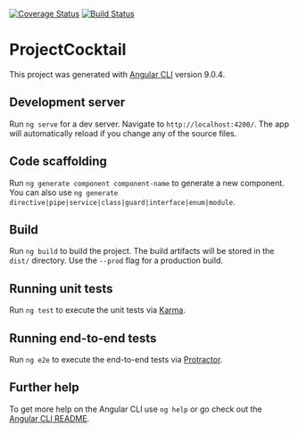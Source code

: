 [![Coverage Status](https://coveralls.io/repos/github/francknoelkouassi-dev/project-cocktail/badge.svg?branch=master)](https://coveralls.io/github/francknoelkouassi-dev/project-cocktail?branch=master)
[![Build Status](https://travis-ci.org/francknoelkouassi-dev/project-cocktail.svg?branch=master)](https://travis-ci.org/francknoelkouassi-dev/project-cocktail)

# ProjectCocktail

This project was generated with [Angular CLI](https://github.com/angular/angular-cli) version 9.0.4.

## Development server

Run `ng serve` for a dev server. Navigate to `http://localhost:4200/`. The app will automatically reload if you change any of the source files.

## Code scaffolding

Run `ng generate component component-name` to generate a new component. You can also use `ng generate directive|pipe|service|class|guard|interface|enum|module`.

## Build

Run `ng build` to build the project. The build artifacts will be stored in the `dist/` directory. Use the `--prod` flag for a production build.

## Running unit tests

Run `ng test` to execute the unit tests via [Karma](https://karma-runner.github.io).

## Running end-to-end tests

Run `ng e2e` to execute the end-to-end tests via [Protractor](http://www.protractortest.org/).

## Further help

To get more help on the Angular CLI use `ng help` or go check out the [Angular CLI README](https://github.com/angular/angular-cli/blob/master/README.md).
